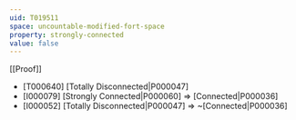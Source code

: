 ```yaml
---
uid: T019511
space: uncountable-modified-fort-space
property: strongly-connected
value: false
---
```

[[Proof]]

* [T000640] [Totally Disconnected|P000047]
* [I000079] [Strongly Connected|P000060] => [Connected|P000036]
* [I000052] [Totally Disconnected|P000047] => ~[Connected|P000036]

